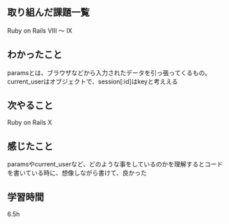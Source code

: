  ##  取り組んだ課題一覧
Ruby on Rails Ⅷ 〜 Ⅸ

 ##  わかったこと
paramsとは、ブラウザなどから入力されたデータを引っ張ってくるもの。
current_userはオブジェクトで、session[:id]はkeyと考ええる

 ##  次やること
Ruby on Rails Ⅹ

 ##  感じたこと
paramsやcurrent_userなど、どのような事をしているのかを理解するとコードを書いている時に、想像しながら書けて、良かった

 ##  学習時間
6.5h
